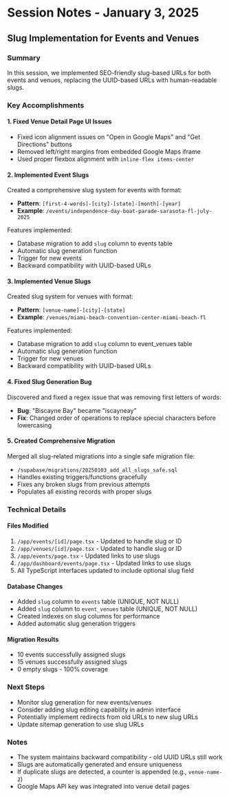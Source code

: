 # Session Notes - January 3, 2025
## Slug Implementation for Events and Venues

### Summary
In this session, we implemented SEO-friendly slug-based URLs for both events and venues, replacing the UUID-based URLs with human-readable slugs.

### Key Accomplishments

#### 1. Fixed Venue Detail Page UI Issues
- Fixed icon alignment issues on "Open in Google Maps" and "Get Directions" buttons
- Removed left/right margins from embedded Google Maps iframe
- Used proper flexbox alignment with `inline-flex items-center`

#### 2. Implemented Event Slugs
Created a comprehensive slug system for events with format:
- **Pattern**: `[first-4-words]-[city]-[state]-[month]-[year]`
- **Example**: `/events/independence-day-boat-parade-sarasota-fl-july-2025`

Features implemented:
- Database migration to add `slug` column to events table
- Automatic slug generation function
- Trigger for new events
- Backward compatibility with UUID-based URLs

#### 3. Implemented Venue Slugs
Created slug system for venues with format:
- **Pattern**: `[venue-name]-[city]-[state]`
- **Example**: `/venues/miami-beach-convention-center-miami-beach-fl`

Features implemented:
- Database migration to add `slug` column to event_venues table
- Automatic slug generation function
- Trigger for new venues
- Backward compatibility with UUID-based URLs

#### 4. Fixed Slug Generation Bug
Discovered and fixed a regex issue that was removing first letters of words:
- **Bug**: "Biscayne Bay" became "iscayneay"
- **Fix**: Changed order of operations to replace special characters before lowercasing

#### 5. Created Comprehensive Migration
Merged all slug-related migrations into a single safe migration file:
- `/supabase/migrations/20250103_add_all_slugs_safe.sql`
- Handles existing triggers/functions gracefully
- Fixes any broken slugs from previous attempts
- Populates all existing records with proper slugs

### Technical Details

#### Files Modified
1. `/app/events/[id]/page.tsx` - Updated to handle slug or ID
2. `/app/venues/[id]/page.tsx` - Updated to handle slug or ID
3. `/app/events/page.tsx` - Updated links to use slugs
4. `/app/dashboard/events/page.tsx` - Updated links to use slugs
5. All TypeScript interfaces updated to include optional slug field

#### Database Changes
- Added `slug` column to `events` table (UNIQUE, NOT NULL)
- Added `slug` column to `event_venues` table (UNIQUE, NOT NULL)
- Created indexes on slug columns for performance
- Added automatic slug generation triggers

#### Migration Results
- 10 events successfully assigned slugs
- 15 venues successfully assigned slugs
- 0 empty slugs - 100% coverage

### Next Steps
- Monitor slug generation for new events/venues
- Consider adding slug editing capability in admin interface
- Potentially implement redirects from old URLs to new slug URLs
- Update sitemap generation to use slug URLs

### Notes
- The system maintains backward compatibility - old UUID URLs still work
- Slugs are automatically generated and ensure uniqueness
- If duplicate slugs are detected, a counter is appended (e.g., `venue-name-2`)
- Google Maps API key was integrated into venue detail pages